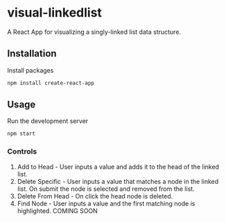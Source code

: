 # visual-linkedlist
A React App for visualizing a singly-linked list data structure.

## Installation
Install packages
```bash
npm install create-react-app
```

## Usage
Run the development server
```bash
npm start
```

### Controls
1. Add to Head - User inputs a value and adds it to the head of the linked list.
2. Delete Specific - User inputs a value that matches a node in the linked list. On submit the node is selected and removed from the list.
3. Delete From Head - On click the head node is deleted.
4. Find Node - User inputs a value and the first matching node is highlighted. COMING SOON
